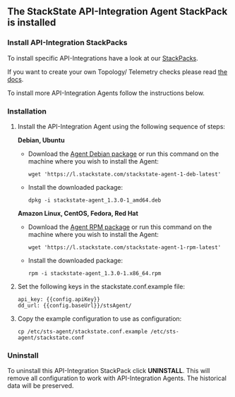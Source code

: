 ## The StackState API-Integration Agent StackPack is installed

### Install API-Integration StackPacks
To install specific API-Integrations have a look at our [StackPacks](/#/stackpacks).

If you want to create your own Topology/ Telemetry checks please read [the docs](https://l.stackstate.com/CJWUEn).

To install more API-Integration Agents follow the instructions below.

### Installation

1. Install the API-Integration Agent using the following sequence of steps:

    **Debian, Ubuntu**
    
    - Download the [Agent Debian package](https://l.stackstate.com/stackstate-agent-1-deb-latest) or run this command on the machine where you wish to install the Agent:
        ```
        wget 'https://l.stackstate.com/stackstate-agent-1-deb-latest'
        ```
    - Install the downloaded package:
        ```
        dpkg -i stackstate-agent_1.3.0-1_amd64.deb
        ```
    
    **Amazon Linux, CentOS, Fedora, Red Hat**
    
    - Download the [Agent RPM package](https://l.stackstate.com/stackstate-agent-1-rpm-latest) or run this command on the machine where you wish to install the Agent:
        ```
        wget 'https://l.stackstate.com/stackstate-agent-1-rpm-latest'
        ```
    - Install the downloaded package:
        ```
        rpm -i stackstate-agent_1.3.0-1.x86_64.rpm
        ```
2. Set the following keys in the stackstate.conf.example file:

    ```
    api_key: {{config.apiKey}}
    dd_url: {{config.baseUrl}}/stsAgent/
    ```

3. Copy the example configuration to use as configuration:

    ```
    cp /etc/sts-agent/stackstate.conf.example /etc/sts-agent/stackstate.conf
    ```

### Uninstall

To uninstall this API-Integration StackPack click **UNINSTALL**. This will remove all configuration to work with API-Integration Agents. The historical data will be preserved.

